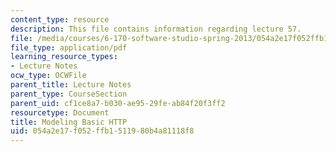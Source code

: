 ```yaml
---
content_type: resource
description: This file contains information regarding lecture 57.
file: /media/courses/6-170-software-studio-spring-2013/054a2e17f052ffb1511980b4a81118f8_MIT6_170S13_57-mdl-http.pdf
file_type: application/pdf
learning_resource_types:
- Lecture Notes
ocw_type: OCWFile
parent_title: Lecture Notes
parent_type: CourseSection
parent_uid: cf1ce8a7-b030-ae95-29fe-ab84f20f3ff2
resourcetype: Document
title: Modeling Basic HTTP
uid: 054a2e17-f052-ffb1-5119-80b4a81118f8
---
```

